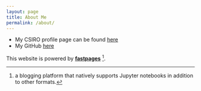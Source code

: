 ```yaml
---
layout: page
title: About Me
permalink: /about/
---
```


- My CSIRO profile page can be found [here](https://people.csiro.au/f/a/andrew-freebairn)
- My GitHub [here](https://github.com/fre171csiro)


This website is powered by **[fastpages](https://github.com/fastai/fastpages)** [^1].

[^1]:a blogging platform that natively supports Jupyter notebooks in addition to other formats.
